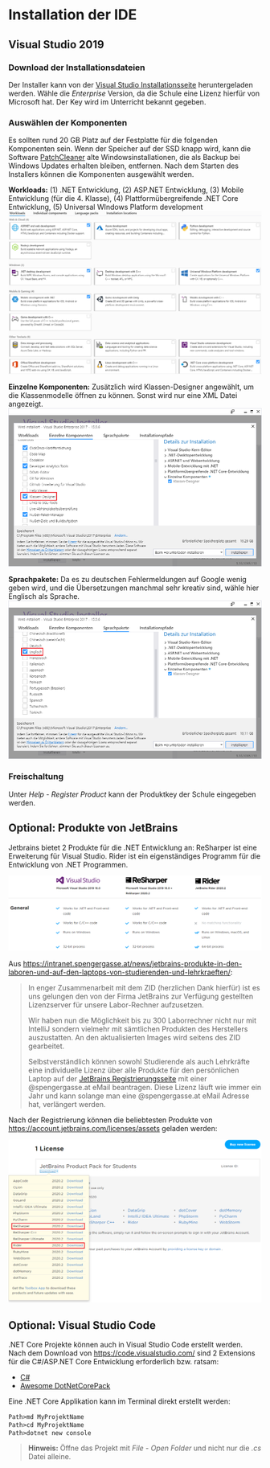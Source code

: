 # Installation der IDE

## Visual Studio 2019

### Download der Installationsdateien

Der Installer kann von der [Visual Studio Installationsseite](https://visualstudio.microsoft.com/de/downloads/)
heruntergeladen werden. Wähle die *Enterprise* Version, da die Schule eine Lizenz hierfür von Microsoft
hat. Der Key wird im Unterricht bekannt gegeben.

### Auswählen der Komponenten

Es sollten rund 20 GB Platz auf der Festplatte für die folgenden Komponenten sein. Wenn der Speicher auf
der SSD knapp wird, kann die Software [PatchCleaner](https://sourceforge.net/projects/patchcleaner/)
alte Windowsinstallationen, die als Backup bei Windows Updates erhalten bleiben, entfernen. Nach dem 
Starten des Installers können die Komponenten ausgewählt werden.

**Workloads:** (1) .NET Entwicklung, (2) ASP.NET Entwicklung, (3) Mobile Entwicklung (für die 4. Klasse), 
(4) Plattformübergreifende .NET Core Entwicklung, (5) Universal WIndows Platform development
![Vs Components](VsComponents2019.png)

**Einzelne Komponenten:** Zusätzlich wird Klassen-Designer angewählt, um die Klassenmodelle öffnen zu
können. Sonst wird nur eine XML Datei angezeigt.
![Vs Components2](VsComponents2.png)

**Sprachpakete:** Da es zu deutschen Fehlermeldungen auf Google wenig geben wird, und die Übersetzungen
manchmal sehr kreativ sind, wähle hier Englisch als Sprache.
![Vs Components3](VsComponents3.png)

### Freischaltung

Unter *Help* - *Register Product* kann der Produktkey der Schule eingegeben werden.

## Optional: Produkte von JetBrains

Jetbrains bietet 2 Produkte für die .NET Entwicklung an: ReSharper ist eine Erweiterung für Visual
Studio. Rider ist ein eigenständiges Programm für die Entwicklung von .NET Programmen.

![](rider_vs_resharper.png)

Aus https://intranet.spengergasse.at/news/jetbrains-produkte-in-den-laboren-und-auf-den-laptops-von-studierenden-und-lehrkraeften/:
> In enger Zusammenarbeit mit dem ZID (herzlichen Dank hierfür) ist es uns gelungen den von der
> Firma JetBrains zur Verfügung gestellten Lizenzserver für unsere Labor-Rechner aufzusetzen.
>
> Wir haben nun die Möglichkeit bis zu 300 Laborrechner nicht nur mit IntelliJ sondern vielmehr mit
> sämtlichen Produkten des Herstellers auszustatten. An den aktualisierten Images wird seitens des
> ZID gearbeitet.
>
> Selbstverständlich können sowohl Studierende als auch Lehrkräfte eine individuelle Lizenz über alle
> Produkte für den persönlichen Laptop auf der [JetBrains Registrierungsseite](https://www.jetbrains.com/student/) 
> mit einer @spengergasse.at eMail beantragen. Diese Lizenz läuft wie immer ein Jahr und kann solange man eine @spengergasse.at
> eMail Adresse hat, verlängert werden.

Nach der Registrierung können die beliebtesten Produkte von https://account.jetbrains.com/licenses/assets
geladen werden:

![](resharper_download_3.png)

## Optional: Visual Studio Code

.NET Core Projekte können auch in Visual Studio Code erstellt werden. Nach dem Download von
https://code.visualstudio.com/ sind 2 Extensions für die C#/ASP.NET Core Entwicklung erforderlich
bzw. ratsam:

- [C#](https://marketplace.visualstudio.com/items?itemName=ms-dotnettools.csharp)
- [Awesome DotNetCorePack](https://marketplace.visualstudio.com/items?itemName=salbert.awesome-dotnetcore-pack)

Eine .NET Core Applikation kann im Terminal direkt erstellt werden:

```text
Path>md MyProjektName
Path>cd MyProjektName
Path>dotnet new console
```

> **Hinweis:** Öffne das Projekt mit *File* - *Open Folder* und nicht nur die *.cs* Datei alleine.

